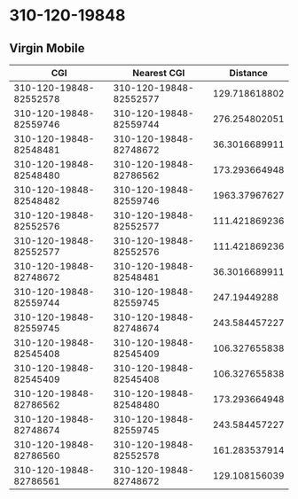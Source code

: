 # 310-120-19848
## Virgin Mobile


| CGI | Nearest CGI | Distance |
|-----|-------------|----------|
| 310-120-19848-82552578 | 310-120-19848-82552577 | 129.718618802 |
| 310-120-19848-82559746 | 310-120-19848-82559744 | 276.254802051 |
| 310-120-19848-82548481 | 310-120-19848-82748672 | 36.3016689911 |
| 310-120-19848-82548480 | 310-120-19848-82786562 | 173.293664948 |
| 310-120-19848-82548482 | 310-120-19848-82559746 | 1963.37967627 |
| 310-120-19848-82552576 | 310-120-19848-82552577 | 111.421869236 |
| 310-120-19848-82552577 | 310-120-19848-82552576 | 111.421869236 |
| 310-120-19848-82748672 | 310-120-19848-82548481 | 36.3016689911 |
| 310-120-19848-82559744 | 310-120-19848-82559745 | 247.19449288 |
| 310-120-19848-82559745 | 310-120-19848-82748674 | 243.584457227 |
| 310-120-19848-82545408 | 310-120-19848-82545409 | 106.327655838 |
| 310-120-19848-82545409 | 310-120-19848-82545408 | 106.327655838 |
| 310-120-19848-82786562 | 310-120-19848-82548480 | 173.293664948 |
| 310-120-19848-82748674 | 310-120-19848-82559745 | 243.584457227 |
| 310-120-19848-82786560 | 310-120-19848-82552578 | 161.283537914 |
| 310-120-19848-82786561 | 310-120-19848-82748672 | 129.108156039 |
